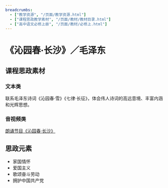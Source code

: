 ```yaml
---
breadcrumbs:
  - ["教学资源", "/页面/教学资源.html"]
  - ["课程思政教学素材", "/页面/教材/教材目录.html"]
  - ["高中语文必修上册", "/页面/教材/必修上.html"]
---
```


# 《沁园春·长沙》／毛泽东

## 课程思政素材

### 文本类

联系毛泽东诗词《沁园春·雪》《七律·长征》，体会伟人诗词的高远意境、丰富内涵和光辉思想。

### 音视频类

[朗诵节目《沁园春·长沙》](https://tv.cctv.com/2018/05/12/VIDE6zFbg7uBZox8DPY88T0T180512.shtml)

## 思政元素

- 家国情怀
- 爱国主义
- 歌颂奋斗劳动
- 拥护中国共产党
